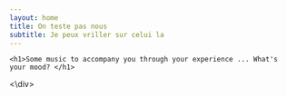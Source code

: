 ```yaml
---
layout: home
title: On teste pas nous 
subtitle: Je peux vriller sur celui la 
---
```


<div class="main-content">

    <h1>Some music to accompany you through your experience ... What's your mood? </h1>

<\div>